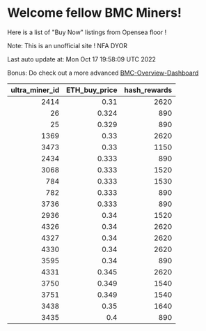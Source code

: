 # Welcome fellow BMC Miners!
Here is a list of "Buy Now" listings from Opensea floor !

Note: This is an unofficial site ! NFA DYOR

Last auto update at: Mon Oct 17 19:58:09 UTC 2022

Bonus: Do check out a more advanced [BMC-Overview-Dashboard](https://dune.com/defifunk/BMC-Overview-Dashboard)


|   ultra_miner_id |   ETH_buy_price |   hash_rewards |
|-----------------:|----------------:|---------------:|
|             2414 |           0.31  |           2620 |
|               26 |           0.324 |            890 |
|               25 |           0.329 |            890 |
|             1369 |           0.33  |           2620 |
|             3473 |           0.33  |           1150 |
|             2434 |           0.333 |            890 |
|             3068 |           0.333 |           1520 |
|              784 |           0.333 |           1530 |
|              782 |           0.333 |            890 |
|             3736 |           0.333 |            890 |
|             2936 |           0.34  |           1520 |
|             4326 |           0.34  |           2620 |
|             4327 |           0.34  |           2620 |
|             4330 |           0.34  |           2620 |
|             3595 |           0.34  |            890 |
|             4331 |           0.345 |           2620 |
|             3750 |           0.349 |           1540 |
|             3751 |           0.349 |           1540 |
|             3438 |           0.35  |           1640 |
|             3435 |           0.4   |            890 |